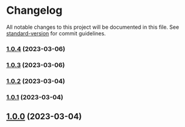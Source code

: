 # Changelog

All notable changes to this project will be documented in this file. See [standard-version](https://github.com/conventional-changelog/standard-version) for commit guidelines.

### [1.0.4](https://github.com/MollardMichael/iso8583-typescript/compare/v1.0.3...v1.0.4) (2023-03-06)

### [1.0.3](https://github.com/MollardMichael/iso8583-typescript/compare/v1.0.2...v1.0.3) (2023-03-06)

### [1.0.2](https://github.com/MollardMichael/iso8583-typescript/compare/v1.0.1...v1.0.2) (2023-03-04)

### [1.0.1](https://github.com/MollardMichael/iso8583-typescript/compare/v1.0.0...v1.0.1) (2023-03-04)

## [1.0.0](https://github.com/MollardMichael/iso8583-typescript/compare/v0.0.4...v1.0.0) (2023-03-04)

